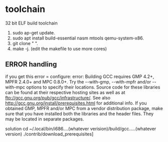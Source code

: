# toolchain
32 bit ELF build toolchain


1. sudo ap-get update.
2. sudo apt install build-essential nasm mtools qemu-system-x86.
3. git clone "	".
4. make -j.
(edit the makefile to use more cores)

## ERROR handling
if you get this error =
configure: error: Building GCC requires GMP 4.2+, MPFR 2.4.0+ and MPC 0.8.0+.
Try the --with-gmp, --with-mpfr and/or --with-mpc options to specify
their locations. Source code for these libraries can be found at
their respective hosting sites as well as at
ftp://gcc.gnu.org/pub/gcc/infrastructure/. See also
http://gcc.gnu.org/install/prerequisites.html for additional info. If
you obtained GMP, MPFR and/or MPC from a vendor distribution package,
make sure that you have installed both the libraries and the header
files. They may be located in separate packages.


solution cd ~/.local/bin/i686....(whatever verision)/build/gcc.....(whatever version)
./contrib/download_prerequisites]
